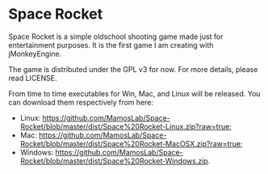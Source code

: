Space Rocket
============

Space Rocket is a simple oldschool shooting game made just for entertainment purposes. It is the first game I am creating with jMonkeyEngine.

The game is distributed under the GPL v3 for now. For more details, please read LICENSE.

From time to time executables for Win, Mac, and Linux will be released. You can download them respectively from here:
* Linux: https://github.com/MamosLab/Space-Rocket/blob/master/dist/Space%20Rocket-Linux.zip?raw=true;
* Mac: https://github.com/MamosLab/Space-Rocket/blob/master/dist/Space%20Rocket-MacOSX.zip?raw=true;
* Windows: https://github.com/MamosLab/Space-Rocket/blob/master/dist/Space%20Rocket-Windows.zip.
